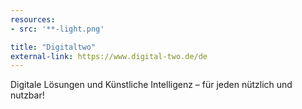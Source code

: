 ```yaml
---
resources:
- src: '**-light.png'

title: "Digitaltwo"
external-link: https://www.digital-two.de/de
---
```


Digitale Lösungen und Künstliche Intelligenz – für jeden nützlich und nutzbar!
